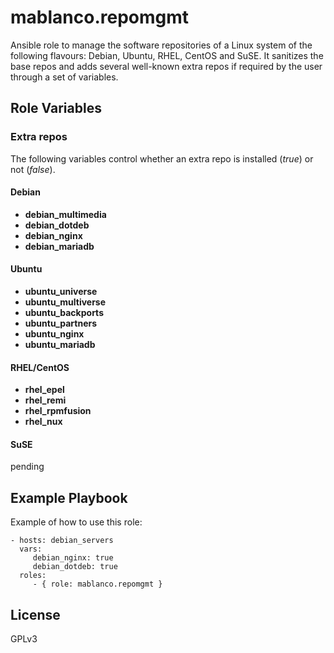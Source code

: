 # mablanco.repomgmt

Ansible role to manage the software repositories of a Linux system of the following flavours: Debian, Ubuntu, RHEL, CentOS and SuSE. It sanitizes the base repos and adds several well-known extra repos if required by the user through a set of variables.

## Role Variables

### Extra repos
The following variables control whether an extra repo is installed (*true*) or not (*false*).

#### Debian
- **debian_multimedia**
- **debian_dotdeb**
- **debian_nginx**
- **debian_mariadb**

#### Ubuntu
- **ubuntu_universe**
- **ubuntu_multiverse**
- **ubuntu_backports**
- **ubuntu_partners**
- **ubuntu_nginx**
- **ubuntu_mariadb**

#### RHEL/CentOS
- **rhel_epel**
- **rhel_remi**
- **rhel_rpmfusion**
- **rhel_nux**

#### SuSE
pending

## Example Playbook

Example of how to use this role:

    - hosts: debian_servers
      vars:
         debian_nginx: true
         debian_dotdeb: true
      roles:
         - { role: mablanco.repomgmt }

## License

GPLv3
